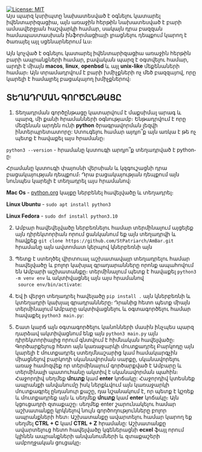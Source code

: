 [![License: MIT](https://img.shields.io/badge/License-MIT-yellow.svg)](https://opensource.org/licenses/MIT)
<br>
Այս պարզ կսրիպտը նախատեսված է օգնելու կատարել իվենտարիզացիա, այն առաջին հերթին նախատեսված է բարի ամսավերջյան հաշվարկի համար, սակայն դրա բազզան համապաստասխան ինֆորմացիայի լրացնելու դեպքում կարող է ծառայել այլ սցենարներում ևս։

Այն կոչված է օգնելու կատարել իվենտարիզացիա առաջին հերթին բարի ապրանքների համար, բավական պարզ է օգտվելու համար, արդի է միայն **macos**, **linux**, **openbsd** և այլ **unix-like** մեքենաների համար։ Այն տրամադրվում է բարի խմիչքների ոչ մեծ բազզայով, որը կարելի է համալրել բացակայող խմիչքներով։

## ՏԵՂԱԴՐՄԱՆ ԳՈՐԾԸՆԹԱՑԸ

1. Տեղադրման գործընթացը կատարվում է մաքսիմալ արագ և պարզ, մի քանի հրամանների օգնությամբ։ Ենթադրվում է որը մեզենան արդեն ունի **python** ծրագրավորման լեզվի ինտերպրետատորը: Ստուգելու համար այդյո՞ք այն առկա է թե ոչ պետք է հավաքել այս հրամանը։

`python3 --version` - հրամանը կստուգի արդյո՞ք տեղադրված է python֊ը։

Հրամանը կստուգի փայոսնի վերսիան և կզգուշացնի դրա բացակայության դեպքում։ Դրա բացակայության դեպքում այն նունպես կարելի է տեղադրել այս հրամանով։

**Mac Os** -  [python.org](https://www.python.org/downloads/macos/) կայքը  ներբենել հավելվածը և տեղադրել։ 

**Linux Ubuntu**  - `sudo apt install python3`

**Linux Fedora**  - `sudo dnf install python3.10` 


2. Ամբար հավեվելվածը ներբեռնելու համար տերմինալում այցելեք այն դիրեկտորիան որում ցանկանում եք այն տեղադրվի և հավքեք 
   `git clone https://github.com/StPatriarch/AmBar.git ` հրամանը այն ավտոմատ կերպով կներբեռնի այն 

3.  Պետք է ստեղծել վիրտուալ աշխատավայր տեղադրելու համար հավելվածը և բոլոր կախյալ գրադարանները որոնք ապահովում են Ամբարի աշխատանքը։ տերմինալում պետք է հավաքել `python3 -m venv env` և ակտիվացնել այն այս հրամանով      
    ` source env/bin/activate`:

4. Եվ ի վերջո տեղադրել հավելածը `pip install .` այն կներբեռնի և կտեղադրի կախյալ գրադրանները։ Դրանից հետո պետք միայն տերմինալում Ամբարը ակտիվացնելու և օգտագործելու համար հավաքել `python3 main.py`:

5. Շատ կարճ այն օգտագործելու կանոնների մասին ինչպես պարզ դարձավ ակտիվացնում ենք այն `python3 main.py` այն դիրեկտորիայից որում  գնտվում է հիմնական հավելվածը։ Գործարքելուց հետո այն կառաջարկի մուտքադրել Բարկոդը այն կարելի է մուտքադրել ստեղմնաշարից կամ համակարգչին միացնելով բարկոդի սկանավորման սարքը, սկանավորելու առաջ համոզվեք որ տերմինալում գործարքված է Ամբարը և տերմինալի պատուհանը ակտիվ է սկանավորման պահին։ Հաջորդիվ սեղմեք **մուտք** կամ **enter** կոճակը: Հաջորդիվ կտեսնեք ապրանքի անվանումը իսկ ներքևվում այն կառաջարկի մուտքագրել ընդանուր քաշը, դա նշանակում է, որ պետք է կշռեք և մուտքադրեք այն և սեղմեք **մուտք** կամ **enter** կոճակը։ Այն կցուցադրի զտաքաշը։ սեղմեք enter շարունակելու համար աշխատանքը կրկնելով նույն գործողությունները բոլոր ապրանքների հետ։ Աշխատանքը ավարտելու համար կարող եք սեղմել **CTRL + C**  կամ **CTRL + Z** հրամանը: Աշխատանքը ավարտելուց հետո հավելվածը կգեներացնի **ecxel** ֆայլ որում կլինեն ապրանքների անվանումների և զտաքաշերի ամբողջական ցուցակը։
